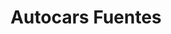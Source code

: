 ---
title: "Autocars Fuentes"
url: /sant-quirze-del-valles/autocars-fuentes/
shop: agencia de viajes
---